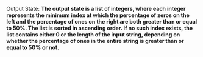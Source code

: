 Output State: **The output state is a list of integers, where each integer represents the minimum index at which the percentage of zeros on the left and the percentage of ones on the right are both greater than or equal to 50%. The list is sorted in ascending order. If no such index exists, the list contains either 0 or the length of the input string, depending on whether the percentage of ones in the entire string is greater than or equal to 50% or not.**